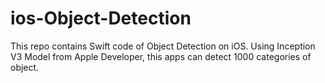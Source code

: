 # ios-Object-Detection

This repo contains Swift code of Object Detection on iOS.
Using Inception V3 Model from Apple Developer, this apps can detect 1000 categories of object.
